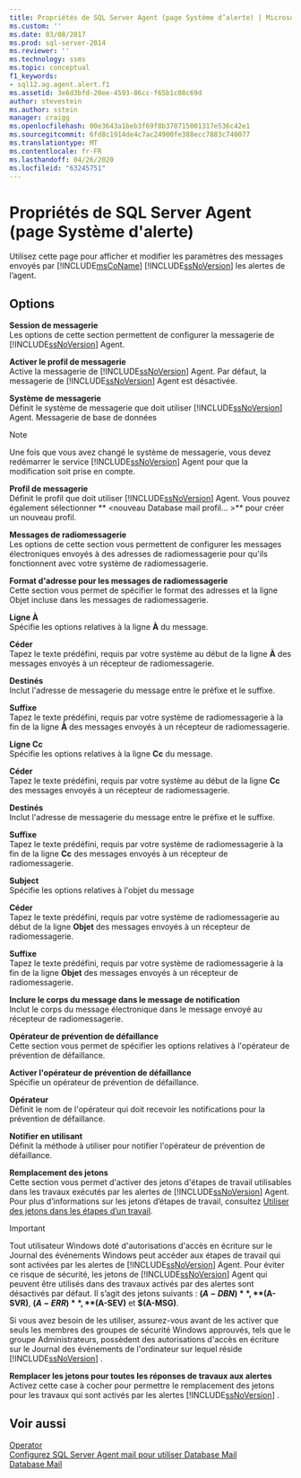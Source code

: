 ```yaml
---
title: Propriétés de SQL Server Agent (page Système d’alerte) | Microsoft Docs
ms.custom: ''
ms.date: 03/08/2017
ms.prod: sql-server-2014
ms.reviewer: ''
ms.technology: ssms
ms.topic: conceptual
f1_keywords:
- sql12.ag.agent.alert.f1
ms.assetid: 3e6d3bfd-20ee-4593-86cc-f65b1c08c69d
author: stevestein
ms.author: sstein
manager: craigg
ms.openlocfilehash: 00e3643a1beb3f69f8b370715001317e536c42e1
ms.sourcegitcommit: 6fd8c1914de4c7ac24900fe388ecc7883c740077
ms.translationtype: MT
ms.contentlocale: fr-FR
ms.lasthandoff: 04/26/2020
ms.locfileid: "63245751"
---
```

# <a name="sql-server-agent-properties-alert-system-page"></a>Propriétés de SQL Server Agent (page Système d'alerte)
  Utilisez cette page pour afficher et modifier les paramètres des messages envoyés par [!INCLUDE[msCoName](../../includes/msconame-md.md)] [!INCLUDE[ssNoVersion](../../includes/ssnoversion-md.md)] les alertes de l’agent.  
  
## <a name="options"></a>Options  
 **Session de messagerie**  
 Les options de cette section permettent de configurer la messagerie de [!INCLUDE[ssNoVersion](../../includes/ssnoversion-md.md)] Agent.  
  
 **Activer le profil de messagerie**  
 Active la messagerie de [!INCLUDE[ssNoVersion](../../includes/ssnoversion-md.md)] Agent. Par défaut, la messagerie de [!INCLUDE[ssNoVersion](../../includes/ssnoversion-md.md)] Agent est désactivée.  
  
 **Système de messagerie**  
 Définit le système de messagerie que doit utiliser [!INCLUDE[ssNoVersion](../../includes/ssnoversion-md.md)] Agent. Messagerie de base de données  
  
> [!NOTE]  
>  Une fois que vous avez changé le système de messagerie, vous devez redémarrer le service [!INCLUDE[ssNoVersion](../../includes/ssnoversion-md.md)] Agent pour que la modification soit prise en compte.  
  
 **Profil de messagerie**  
 Définit le profil que doit utiliser [!INCLUDE[ssNoVersion](../../includes/ssnoversion-md.md)] Agent. Vous pouvez également sélectionner ** \<nouveau Database mail profil... >** pour créer un nouveau profil.  
  
 **Messages de radiomessagerie**  
 Les options de cette section vous permettent de configurer les messages électroniques envoyés à des adresses de radiomessagerie pour qu'ils fonctionnent avec votre système de radiomessagerie.  
  
 **Format d'adresse pour les messages de radiomessagerie**  
 Cette section vous permet de spécifier le format des adresses et la ligne Objet incluse dans les messages de radiomessagerie.  
  
 **Ligne À**  
 Spécifie les options relatives à la ligne **À** du message.  
  
 **Céder**  
 Tapez le texte prédéfini, requis par votre système au début de la ligne **À** des messages envoyés à un récepteur de radiomessagerie.  
  
 **Destinés**  
 Inclut l'adresse de messagerie du message entre le préfixe et le suffixe.  
  
 **Suffixe**  
 Tapez le texte prédéfini, requis par votre système de radiomessagerie à la fin de la ligne **À** des messages envoyés à un récepteur de radiomessagerie.  
  
 **Ligne Cc**  
 Spécifie les options relatives à la ligne **Cc** du message.  
  
 **Céder**  
 Tapez le texte prédéfini, requis par votre système au début de la ligne **Cc** des messages envoyés à un récepteur de radiomessagerie.  
  
 **Destinés**  
 Inclut l'adresse de messagerie du message entre le préfixe et le suffixe.  
  
 **Suffixe**  
 Tapez le texte prédéfini, requis par votre système de radiomessagerie à la fin de la ligne **Cc** des messages envoyés à un récepteur de radiomessagerie.  
  
 **Subject**  
 Spécifie les options relatives à l'objet du message  
  
 **Céder**  
 Tapez le texte prédéfini, requis par votre système de radiomessagerie au début de la ligne **Objet** des messages envoyés à un récepteur de radiomessagerie.  
  
 **Suffixe**  
 Tapez le texte prédéfini, requis par votre système de radiomessagerie à la fin de la ligne **Objet** des messages envoyés à un récepteur de radiomessagerie.  
  
 **Inclure le corps du message dans le message de notification**  
 Inclut le corps du message électronique dans le message envoyé au récepteur de radiomessagerie.  
  
 **Opérateur de prévention de défaillance**  
 Cette section vous permet de spécifier les options relatives à l'opérateur de prévention de défaillance.  
  
 **Activer l'opérateur de prévention de défaillance**  
 Spécifie un opérateur de prévention de défaillance.  
  
 **Opérateur**  
 Définit le nom de l'opérateur qui doit recevoir les notifications pour la prévention de défaillance.  
  
 **Notifier en utilisant**  
 Définit la méthode à utiliser pour notifier l'opérateur de prévention de défaillance.  
  
 **Remplacement des jetons**  
 Cette section vous permet d'activer des jetons d'étapes de travail utilisables dans les travaux exécutés par les alertes de [!INCLUDE[ssNoVersion](../../includes/ssnoversion-md.md)] Agent. Pour plus d’informations sur les jetons d’étapes de travail, consultez [Utiliser des jetons dans les étapes d’un travail](use-tokens-in-job-steps.md).  
  
> [!IMPORTANT]  
>  Tout utilisateur Windows doté d'autorisations d'accès en écriture sur le Journal des événements Windows peut accéder aux étapes de travail qui sont activées par les alertes de [!INCLUDE[ssNoVersion](../../includes/ssnoversion-md.md)] Agent. Pour éviter ce risque de sécurité, les jetons de [!INCLUDE[ssNoVersion](../../includes/ssnoversion-md.md)] Agent qui peuvent être utilisés dans des travaux activés par des alertes sont désactivés par défaut. Il s’agit des jetons suivants : **$(A-DBN)**, **$(A-SVR)**, **$(A-ERR)**, **$(A-SEV)** et **$(A-MSG)**.  
>   
>  Si vous avez besoin de les utiliser, assurez-vous avant de les activer que seuls les membres des groupes de sécurité Windows approuvés, tels que le groupe Administrateurs, possèdent des autorisations d'accès en écriture sur le Journal des événements de l'ordinateur sur lequel réside [!INCLUDE[ssNoVersion](../../includes/ssnoversion-md.md)] .  
  
 **Remplacer les jetons pour toutes les réponses de travaux aux alertes**  
 Activez cette case à cocher pour permettre le remplacement des jetons pour les travaux qui sont activés par les alertes [!INCLUDE[ssNoVersion](../../includes/ssnoversion-md.md)] .  
  
## <a name="see-also"></a>Voir aussi  
 [Operator](operators.md)   
 [Configurez SQL Server Agent mail pour utiliser Database Mail](../../relational-databases/database-mail/configure-sql-server-agent-mail-to-use-database-mail.md)   
 [Database Mail](../../relational-databases/database-mail/database-mail.md)  
  
  
